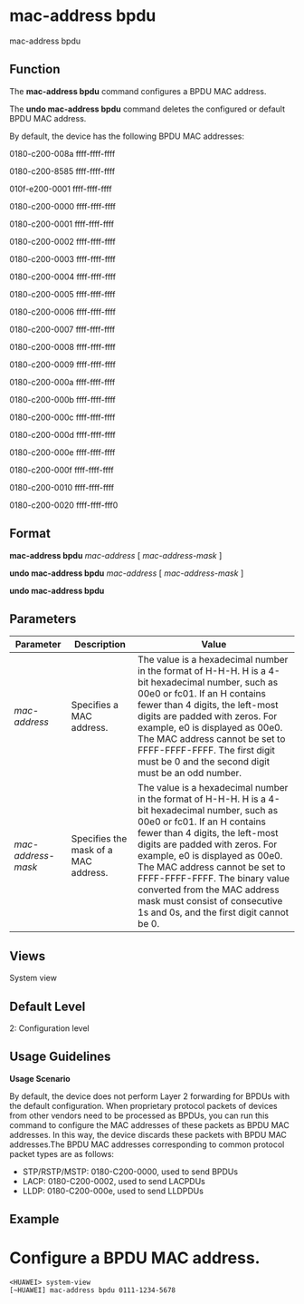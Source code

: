mac-address bpdu
================

mac-address bpdu

Function
--------



The **mac-address bpdu** command configures a BPDU MAC address.

The **undo mac-address bpdu** command deletes the configured or default BPDU MAC address.



By default, the device has the following BPDU MAC addresses:

0180-c200-008a ffff-ffff-ffff

0180-c200-8585 ffff-ffff-ffff

010f-e200-0001 ffff-ffff-ffff

0180-c200-0000 ffff-ffff-ffff

0180-c200-0001 ffff-ffff-ffff

0180-c200-0002 ffff-ffff-ffff

0180-c200-0003 ffff-ffff-ffff

0180-c200-0004 ffff-ffff-ffff

0180-c200-0005 ffff-ffff-ffff

0180-c200-0006 ffff-ffff-ffff

0180-c200-0007 ffff-ffff-ffff

0180-c200-0008 ffff-ffff-ffff

0180-c200-0009 ffff-ffff-ffff

0180-c200-000a ffff-ffff-ffff

0180-c200-000b ffff-ffff-ffff

0180-c200-000c ffff-ffff-ffff

0180-c200-000d ffff-ffff-ffff

0180-c200-000e ffff-ffff-ffff

0180-c200-000f ffff-ffff-ffff

0180-c200-0010 ffff-ffff-ffff

0180-c200-0020 ffff-ffff-fff0




Format
------

**mac-address bpdu** *mac-address* [ *mac-address-mask* ]

**undo mac-address bpdu** *mac-address* [ *mac-address-mask* ]

**undo mac-address bpdu**


Parameters
----------

| Parameter | Description | Value |
| --- | --- | --- |
| *mac-address* | Specifies a MAC address. | The value is a hexadecimal number in the format of H-H-H. H is a 4-bit hexadecimal number, such as 00e0 or fc01. If an H contains fewer than 4 digits, the left-most digits are padded with zeros. For example, e0 is displayed as 00e0. The MAC address cannot be set to FFFF-FFFF-FFFF.  The first digit must be 0 and the second digit must be an odd number. |
| *mac-address-mask* | Specifies the mask of a MAC address. | The value is a hexadecimal number in the format of H-H-H. H is a 4-bit hexadecimal number, such as 00e0 or fc01. If an H contains fewer than 4 digits, the left-most digits are padded with zeros. For example, e0 is displayed as 00e0. The MAC address cannot be set to FFFF-FFFF-FFFF.  The binary value converted from the MAC address mask must consist of consecutive 1s and 0s, and the first digit cannot be 0. |



Views
-----

System view


Default Level
-------------

2: Configuration level


Usage Guidelines
----------------

**Usage Scenario**

By default, the device does not perform Layer 2 forwarding for BPDUs with the default configuration. When proprietary protocol packets of devices from other vendors need to be processed as BPDUs, you can run this command to configure the MAC addresses of these packets as BPDU MAC addresses. In this way, the device discards these packets with BPDU MAC addresses.The BPDU MAC addresses corresponding to common protocol packet types are as follows:

* STP/RSTP/MSTP: 0180-C200-0000, used to send BPDUs
* LACP: 0180-C200-0002, used to send LACPDUs
* LLDP: 0180-C200-000e, used to send LLDPDUs


Example
-------

# Configure a BPDU MAC address.
```
<HUAWEI> system-view
[~HUAWEI] mac-address bpdu 0111-1234-5678

```